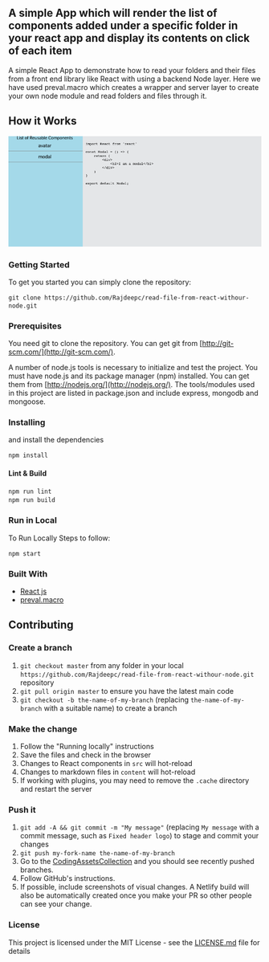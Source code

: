 ## A simple App which will render the list of components added under a specific folder in your react app and display its contents on click of each item

A simple React App to demonstrate how to read your folders and their files from a front end library like React with using a backend Node layer.
Here we have used preval.macro which creates a wrapper and server layer to create your own node module and read folders and files through it.

## How it Works

![Preval](preval.jpg)

### Getting Started
To get you started you can simply clone the repository:

```
git clone https://github.com/Rajdeepc/read-file-from-react-withour-node.git
```

### Prerequisites
You need git to clone the repository. You can get git from
[http://git-scm.com/](http://git-scm.com/).

A number of node.js tools is necessary to initialize and test the project. You must have node.js and its package manager (npm) installed. You can get them from  [http://nodejs.org/](http://nodejs.org/). The tools/modules used in this project are listed in package.json and include express, mongodb and mongoose.

### Installing

and install the dependencies
```
npm install
```

#### Lint & Build

```sh
npm run lint
npm run build
```

### Run in Local

To Run Locally Steps to follow:

```
npm start
```

### Built With

* [React js](https://github.com/facebook/react/)
* [preval.macro](https://github.com/kentcdodds/preval.macro)


## Contributing

### Create a branch

1. `git checkout master` from any folder in your local `https://github.com/Rajdeepc/read-file-from-react-withour-node.git` repository
1. `git pull origin master` to ensure you have the latest main code
1. `git checkout -b the-name-of-my-branch` (replacing `the-name-of-my-branch` with a suitable name) to create a branch

### Make the change

1. Follow the "Running locally" instructions
1. Save the files and check in the browser
  1. Changes to React components in `src` will hot-reload
  1. Changes to markdown files in `content` will hot-reload
  1. If working with plugins, you may need to remove the `.cache` directory and restart the server


### Push it

1. `git add -A && git commit -m "My message"` (replacing `My message` with a commit message, such as `Fixed header logo`) to stage and commit your changes
1. `git push my-fork-name the-name-of-my-branch`
1. Go to the [CodingAssetsCollection](https://github.com/Rajdeepc/read-file-from-react-withour-node.git) and you should see recently pushed branches.
1. Follow GitHub's instructions.
1. If possible, include screenshots of visual changes. A Netlify build will also be automatically created once you make your PR so other people can see your change.

### License

This project is licensed under the MIT License - see the [LICENSE.md](LICENSE.md) file for details

